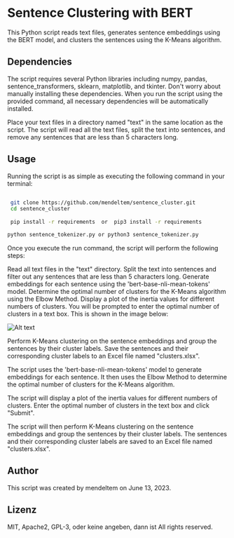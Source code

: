# Sentence Clustering with BERT

This Python script reads text files, generates sentence embeddings using the BERT model, and clusters the sentences using the K-Means algorithm.

## Dependencies

The script requires several Python libraries including numpy, pandas, sentence_transformers, sklearn, matplotlib, and tkinter. Don't worry about manually installing these dependencies. When you run the script using the provided command, all necessary dependencies will be automatically installed.


Place your text files in a directory named "text" in the same location as the script. The script will read all the text files, split the text into sentences, and remove any sentences that are less than 5 characters long.


## Usage

Running the script is as simple as executing the following command in your terminal:

```bash

 git clone https://github.com/mendeltem/sentence_cluster.git
 cd sentence_cluster
 
 pip install -r requirements  or  pip3 install -r requirements

python sentence_tokenizer.py or python3 sentence_tokenizer.py

```

Once you execute the run command, the script will perform the following steps:

Read all text files in the "text" directory.
Split the text into sentences and filter out any sentences that are less than 5 characters long.
Generate embeddings for each sentence using the 'bert-base-nli-mean-tokens' model.
Determine the optimal number of clusters for the K-Means algorithm using the Elbow Method.
Display a plot of the inertia values for different numbers of clusters. You will be prompted to enter the optimal number of clusters in a text box. This is shown in the image below:

![Alt text](/image/cluster.png)

Perform K-Means clustering on the sentence embeddings and group the sentences by their cluster labels.
Save the sentences and their corresponding cluster labels to an Excel file named "clusters.xlsx".


The script uses the 'bert-base-nli-mean-tokens' model to generate embeddings for each sentence. It then uses the Elbow Method to determine the optimal number of clusters for the K-Means algorithm.


The script will display a plot of the inertia values for different numbers of clusters. Enter the optimal number of clusters in the text box and click "Submit".

The script will then perform K-Means clustering on the sentence embeddings and group the sentences by their cluster labels. The sentences and their corresponding cluster labels are saved to an Excel file named "clusters.xlsx".

## Author

This script was created by mendeltem on June 13, 2023.

## Lizenz
MIT, Apache2, GPL-3, oder keine angeben, dann ist All rights reserved.
